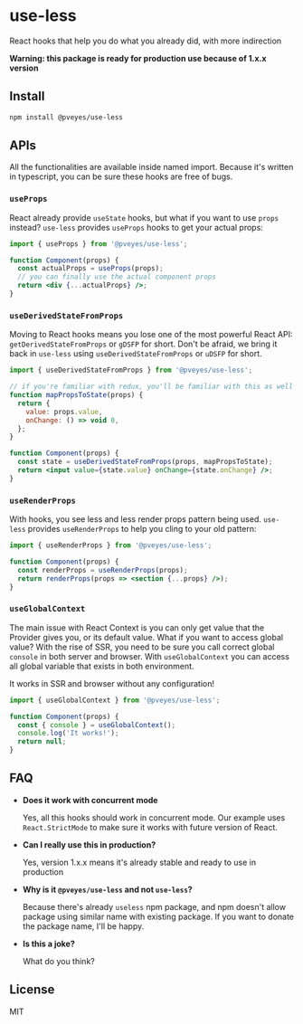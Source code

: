 # use-less

React hooks that help you do what you already did, with more indirection

**Warning: this package is ready for production use because of 1.x.x version**

## Install

```sh
npm install @pveyes/use-less
```

## APIs

All the functionalities are available inside named import. Because it's written in typescript, you can be sure these hooks are free of bugs.

### `useProps`

React already provide `useState` hooks, but what if you want to use `props` instead? `use-less` provides `useProps` hooks to get your actual props:

```jsx
import { useProps } from '@pveyes/use-less';

function Component(props) {
  const actualProps = useProps(props);
  // you can finally use the actual component props
  return <div {...actualProps} />;
}
```

### `useDerivedStateFromProps`

Moving to React hooks means you lose one of the most powerful React API: `getDerivedStateFromProps` or `gDSFP` for short. Don't be afraid, we bring it back in `use-less` using `useDerivedStateFromProps` or `uDSFP` for short.

```jsx
import { useDerivedStateFromProps } from '@pveyes/use-less';

// if you're familiar with redux, you'll be familiar with this as well
function mapPropsToState(props) {
  return {
    value: props.value,
    onChange: () => void 0,
  };
}

function Component(props) {
  const state = useDerivedStateFromProps(props, mapPropsToState);
  return <input value={state.value} onChange={state.onChange} />;
}
```

### `useRenderProps`

With hooks, you see less and less render props pattern being used. `use-less` provides `useRenderProps` to help you cling to your old pattern:

```jsx
import { useRenderProps } from '@pveyes/use-less';

function Component(props) {
  const renderProps = useRenderProps(props);
  return renderProps(props => <section {...props} />);
}
```

### `useGlobalContext`

The main issue with React Context is you can only get value that the Provider gives you, or its default value. What if you want to access global value? With the rise of SSR, you need to be sure you call correct global `console` in both server and browser. With `useGlobalContext` you can access all global variable that exists in both environment.

It works in SSR and browser without any configuration!

```jsx
import { useGlobalContext } from '@pveyes/use-less';

function Component(props) {
  const { console } = useGlobalContext();
  console.log('It works!');
  return null;
}
```

## FAQ

- **Does it work with concurrent mode**

  Yes, all this hooks should work in concurrent mode. Our example uses `React.StrictMode` to make sure it works with future version of React.

- **Can I really use this in production?**

  Yes, version 1.x.x means it's already stable and ready to use in production

- **Why is it `@pveyes/use-less` and not `use-less`?**

  Because there's already `useless` npm package, and npm doesn't allow package using similar name with existing package. If you want to donate the package name, I'll be happy.

- **Is this a joke?**

  What do you think?

## License

MIT
